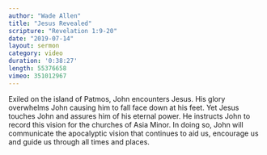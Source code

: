 ```yaml
---
author: "Wade Allen"
title: "Jesus Revealed"
scripture: "Revelation 1:9-20"
date: "2019-07-14"
layout: sermon
category: video
duration: '0:38:27'
length: 55376658
vimeo: 351012967
---
```


Exiled on the island of Patmos, John encounters Jesus. His glory overwhelms John causing him to fall face down at his feet. Yet Jesus touches John and assures him of his eternal power. He instructs John to record this vision for the churches of Asia Minor. In doing so, John will communicate the apocalyptic vision that continues to aid us, encourage us and guide us through all times and places.
